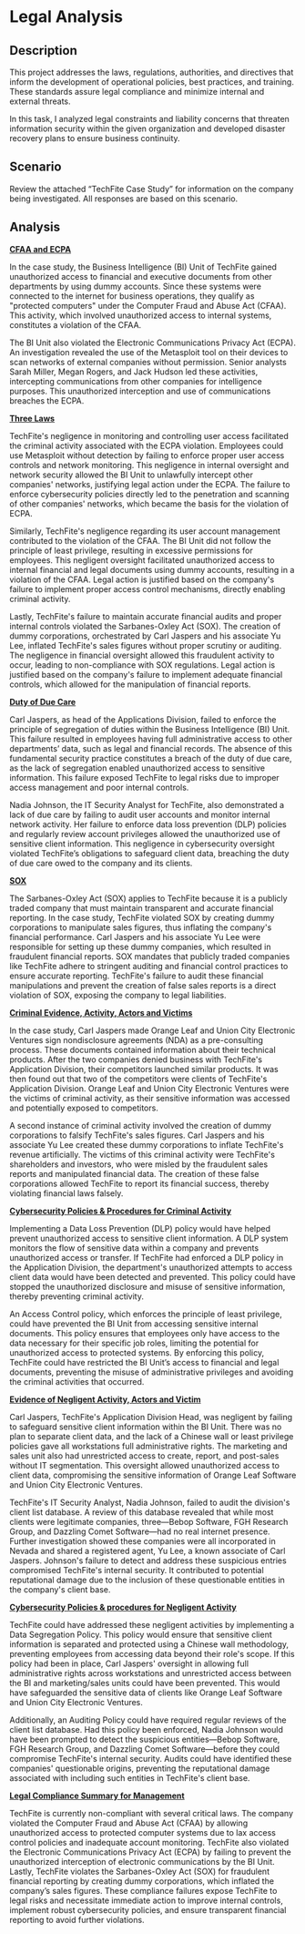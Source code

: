 <h1>Legal Analysis</h1>

<h2>Description</h2>

<p>This project addresses the laws, regulations, authorities, and directives that inform the development of operational policies, best practices, and training. These standards assure legal compliance and minimize internal and external threats.</p>

<p>In this task, I analyzed legal constraints and liability concerns that threaten information security within the given organization and developed disaster recovery plans to ensure business continuity.</p>

<h2>Scenario</h2>

Review the attached “TechFite Case Study” for information on the company being investigated. All responses are based on this scenario.

<h2>Analysis</h2>

<ins><b>CFAA and ECPA</b></ins>

<p>In the case study, the Business Intelligence (BI) Unit of TechFite gained unauthorized access to financial and executive documents from other departments by using dummy accounts. Since these systems were connected to the internet for business operations, they qualify as "protected computers" under the Computer Fraud and Abuse Act (CFAA). This activity, which involved unauthorized access to internal systems, constitutes a violation of the CFAA.</p>

<p></p>The BI Unit also violated the Electronic Communications Privacy Act (ECPA). An investigation revealed the use of the Metasploit tool on their devices to scan networks of external companies without permission. Senior analysts Sarah Miller, Megan Rogers, and Jack Hudson led these activities, intercepting communications from other companies for intelligence purposes. This unauthorized interception and use of communications breaches the ECPA.</p>

<ins><b>Three Laws</b></ins>

<p>TechFite's negligence in monitoring and controlling user access facilitated the criminal activity associated with the ECPA violation. Employees could use Metasploit without detection by failing to enforce proper user access controls and network monitoring. This negligence in internal oversight and network security allowed the BI Unit to unlawfully intercept other companies' networks, justifying legal action under the ECPA. The failure to enforce cybersecurity policies directly led to the penetration and scanning of other companies' networks, which became the basis for the violation of ECPA.</p>

<p>Similarly, TechFite's negligence regarding its user account management contributed to the violation of the CFAA. The BI Unit did not follow the principle of least privilege, resulting in excessive permissions for employees. This negligent oversight facilitated unauthorized access to internal financial and legal documents using dummy accounts, resulting in a violation of the CFAA. Legal action is justified based on the company's failure to implement proper access control mechanisms, directly enabling criminal activity.</p>

<p>Lastly, TechFite's failure to maintain accurate financial audits and proper internal controls violated the Sarbanes-Oxley Act (SOX). The creation of dummy corporations, orchestrated by Carl Jaspers and his associate Yu Lee, inflated TechFite's sales figures without proper scrutiny or auditing. The negligence in financial oversight allowed this fraudulent activity to occur, leading to non-compliance with SOX regulations. Legal action is justified based on the company's failure to implement adequate financial controls, which allowed for the manipulation of financial reports.</p>

<ins><b>Duty of Due Care</b></ins>

<p>Carl Jaspers, as head of the Applications Division, failed to enforce the principle of segregation of duties within the Business Intelligence (BI) Unit. This failure resulted in employees having full administrative access to other departments’ data, such as legal and financial records. The absence of this fundamental security practice constitutes a breach of the duty of due care, as the lack of segregation enabled unauthorized access to sensitive information. This failure exposed TechFite to legal risks due to improper access management and poor internal controls.</p>

<p>Nadia Johnson, the IT Security Analyst for TechFite, also demonstrated a lack of due care by failing to audit user accounts and monitor internal network activity. Her failure to enforce data loss prevention (DLP) policies and regularly review account privileges allowed the unauthorized use of sensitive client information. This negligence in cybersecurity oversight violated TechFite’s obligations to safeguard client data, breaching the duty of due care owed to the company and its clients.</p>

<ins><b>SOX</b></ins>

<p>The Sarbanes-Oxley Act (SOX) applies to TechFite because it is a publicly traded company that must maintain transparent and accurate financial reporting. In the case study, TechFite violated SOX by creating dummy corporations to manipulate sales figures, thus inflating the company's financial performance. Carl Jaspers and his associate Yu Lee were responsible for setting up these dummy companies, which resulted in fraudulent financial reports. SOX mandates that publicly traded companies like TechFite adhere to stringent auditing and financial control practices to ensure accurate reporting. TechFite's failure to audit these financial manipulations and prevent the creation of false sales reports is a direct violation of SOX, exposing the company to legal liabilities.</p>

<ins><b>Criminal Evidence, Activity, Actors and Victims</b></ins>

<p>In the case study, Carl Jaspers made Orange Leaf and Union City Electronic Ventures sign nondisclosure agreements (NDA) as a pre-consulting process. These documents contained information about their technical products. After the two companies denied business with TechFite's Application Division, their competitors launched similar products. It was then found out that two of the competitors were clients of TechFite's Application Division. Orange Leaf and Union City Electronic Ventures were the victims of criminal activity, as their sensitive information was accessed and potentially exposed to competitors.</p>

<p>A second instance of criminal activity involved the creation of dummy corporations to falsify TechFite's sales figures. Carl Jaspers and his associate Yu Lee created these dummy corporations to inflate TechFite's revenue artificially. The victims of this criminal activity were TechFite's shareholders and investors, who were misled by the fraudulent sales reports and manipulated financial data. The creation of these false corporations allowed TechFite to report its financial success, thereby violating financial laws falsely.</p>

<ins><b>Cybersecurity Policies & Procedures for Criminal Activity</b></ins>

<p>Implementing a Data Loss Prevention (DLP) policy would have helped prevent unauthorized access to sensitive client information. A DLP system monitors the flow of sensitive data within a company and prevents unauthorized access or transfer. If TechFite had enforced a DLP policy in the Application Division, the department's unauthorized attempts to access client data would have been detected and prevented. This policy could have stopped the unauthorized disclosure and misuse of sensitive information, thereby preventing criminal activity.</p>

<p>An Access Control policy, which enforces the principle of least privilege, could have prevented the BI Unit from accessing sensitive internal documents. This policy ensures that employees only have access to the data necessary for their specific job roles, limiting the potential for unauthorized access to protected systems. By enforcing this policy, TechFite could have restricted the BI Unit’s access to financial and legal documents, preventing the misuse of administrative privileges and avoiding the criminal activities that occurred.</p>

<ins><b>Evidence of Negligent Activity, Actors and Victim</b></ins>

<p>Carl Jaspers, TechFite's Application Division Head, was negligent by failing to safeguard sensitive client information within the BI Unit. There was no plan to separate client data, and the lack of a Chinese wall or least privilege policies gave all workstations full administrative rights. The marketing and sales unit also had unrestricted access to create, report, and post-sales without IT segmentation. This oversight allowed unauthorized access to client data, compromising the sensitive information of Orange Leaf Software and Union City Electronic Ventures.</p>

<p>TechFite's IT Security Analyst, Nadia Johnson, failed to audit the division's client list database. A review of this database revealed that while most clients were legitimate companies, three—Bebop Software, FGH Research Group, and Dazzling Comet Software—had no real internet presence. Further investigation showed these companies were all incorporated in Nevada and shared a registered agent, Yu Lee, a known associate of Carl Jaspers. Johnson's failure to detect and address these suspicious entries compromised TechFite's internal security. It contributed to potential reputational damage due to the inclusion of these questionable entities in the company's client base.</p>

<ins><b>Cybersecurity Policies & procedures for Negligent Activity</b></ins>

<p>TechFite could have addressed these negligent activities by implementing a Data Segregation Policy. This policy would ensure that sensitive client information is separated and protected using a Chinese wall methodology, preventing employees from accessing data beyond their role's scope. If this policy had been in place, Carl Jaspers' oversight in allowing full administrative rights across workstations and unrestricted access between the BI and marketing/sales units could have been prevented. This would have safeguarded the sensitive data of clients like Orange Leaf Software and Union City Electronic Ventures.</p>

<p>Additionally, an Auditing Policy could have required regular reviews of the client list database. Had this policy been enforced, Nadia Johnson would have been prompted to detect the suspicious entities—Bebop Software, FGH Research Group, and Dazzling Comet Software—before they could compromise TechFite's internal security. Audits could have identified these companies' questionable origins, preventing the reputational damage associated with including such entities in TechFite's client base.</p>

<ins><b>Legal Compliance Summary for Management</b></ins>

<p>TechFite is currently non-compliant with several critical laws. The company violated the Computer Fraud and Abuse Act (CFAA) by allowing unauthorized access to protected computer systems due to lax access control policies and inadequate account monitoring. TechFite also violated the Electronic Communications Privacy Act (ECPA) by failing to prevent the unauthorized interception of electronic communications by the BI Unit. Lastly, TechFite violates the Sarbanes-Oxley Act (SOX) for fraudulent financial reporting by creating dummy corporations, which inflated the company’s sales figures. These compliance failures expose TechFite to legal risks and necessitate immediate action to improve internal controls, implement robust cybersecurity policies, and ensure transparent financial reporting to avoid further violations.</p>

